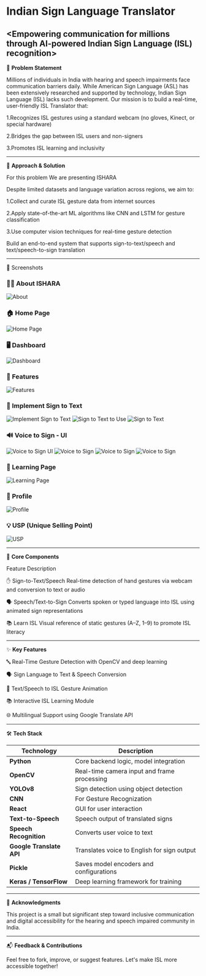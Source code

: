 # Indian Sign Language Translator #

<Empowering communication for millions through AI-powered Indian Sign Language (ISL) recognition>
----------------------------------------------------------------------------------------------------------------------------------------------------------------------------------------------------------------------------------------------------------

🧩 **Problem Statement**

Millions of individuals in India with hearing and speech impairments face communication barriers daily. While American Sign Language (ASL) has been extensively researched and supported by technology, Indian Sign Language (ISL) lacks such development.
Our mission is to build a real-time, user-friendly ISL Translator that:

1.Recognizes ISL gestures using a standard webcam (no gloves, Kinect, or special hardware)

2.Bridges the gap between ISL users and non-signers

3.Promotes ISL learning and inclusivity


----------------------------------------------------------------------------------------------------------------------------------------------------------------------------------------------------------------------------------------------------------

🧠 **Approach & Solution**

For this problem We are presenting ISHARA 

Despite limited datasets and language variation across regions, we aim to:

1.Collect and curate ISL gesture data from internet sources

2.Apply state-of-the-art ML algorithms like CNN and LSTM for gesture classification

3.Use computer vision techniques for real-time gesture detection

Build an end-to-end system that supports sign-to-text/speech and text/speech-to-sign translation

----------------------------------------------------------------------------------------------------------------------------------------------------------------------------------------------------------------------------------------------------------

📸 Screenshots

### 🧑‍💼 About ISHARA
![About](ScreenShots/About.png)

### 🏠 Home Page
![Home Page](ScreenShots/HomePage.png)

### 🖥️ Dashboard
![Dashboard](ScreenShots/Dashboard.png)

### 🚀 Features
![Features](ScreenShots/Features.png)

### 🤖 Implement Sign to Text
![Implement Sign to Text](ScreenShots/Implement_sign_to_text.png)
![Sign to Text to Use](ScreenShots/Sign_to_Text_to_use.png)
![Sign to Text](ScreenShots/Sign_to_Text.png)

### 🔊 Voice to Sign - UI
![Voice to Sign UI](Voice_to_Sign.png)
![Voice to Sign](ScreenShots/Voice_to_sign_impl.png)
![Voice to Sign](ScreenShots/Voice_to_sign_imple.png)
![Voice to Sign](ScreenShots/Voice_to_sign_implemen.png)

### 📘 Learning Page
![Learning Page](ScreenShots/Learning_page.png)

### 👤 Profile
![Profile](ScreenShots/Profile.png)

### 💡 USP (Unique Selling Point)
![USP](ScreenShots/USP.png)

----------------------------------------------------------------------------------------------------------------------------------------------------------------------------------------------------------------------------------------------------------

🧩 **Core Components**

Feature	Description

✋ Sign-to-Text/Speech	Real-time detection of hand gestures via webcam and conversion to text or audio

🗣️ Speech/Text-to-Sign	Converts spoken or typed language into ISL using animated sign representations

📚 Learn ISL	Visual reference of static gestures (A–Z, 1–9) to promote ISL literacy

----------------------------------------------------------------------------------------------------------------------------------------------------------------------------------------------------------------------------------------------------------

✨ **Key Features**

🔤 Real-Time Gesture Detection with OpenCV and deep learning

🗣️ Sign Language to Text & Speech Conversion

📢 Text/Speech to ISL Gesture Animation

📚 Interactive ISL Learning Module

🌐 Multilingual Support using Google Translate API

----------------------------------------------------------------------------------------------------------------------------------------------------------------------------------------------------------------------------------------------------------

🛠️ **Tech Stack**

| Technology               | Description                                     |
| ------------------------ | ----------------------------------------------- |
| **Python**               | Core backend logic, model integration           |
| **OpenCV**               | Real-time camera input and frame processing     |
| **YOLOv8**               | Sign detection using object detection           |
| **CNN**                  | For Gesture Recognization                       |
| **React**                | GUI for user interaction                        |
| **Text-to-Speech**       | Speech output of translated signs               |
| **Speech Recognition**   | Converts user voice to text                     |
| **Google Translate API** | Translates voice to English for sign output     |
| **Pickle**               | Saves model encoders and configurations         |
| **Keras / TensorFlow**   | Deep learning framework for training            |

----------------------------------------------------------------------------------------------------------------------------------------------------------------------------------------------------------------------------------------------------------

🙏 **Acknowledgments**

This project is a small but significant step toward inclusive communication and digital accessibility for the hearing and speech impaired community in India.

----------------------------------------------------------------------------------------------------------------------------------------------------------------------------------------------------------------------------------------------------------

📬 **Feedback & Contributions**

Feel free to fork, improve, or suggest features. Let's make ISL more accessible together!
